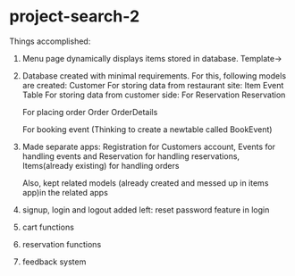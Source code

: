 # project-search-2
Things accomplished:
1. Menu page dynamically displays items stored in database.
     Template->

2. Database created with minimal requirements. For this, following models are created: 
    Customer
 For storing data from restaurant site:
    Item
    Event
    Table
 For storing data from customer side:
    For Reservation
      Reservation
      
    For placing order
      Order
      OrderDetails
      
    For booking event
      (Thinking to create a newtable called BookEvent)
    
3. Made separate apps: Registration for Customers account, Events for handling events and Reservation for handling reservations, Items(already existing) for handling orders

    Also, kept related models (already created and messed up in items app)in the related apps

4. signup, login and logout added
left: reset password feature in login

5. cart functions

6. reservation functions

7. feedback system